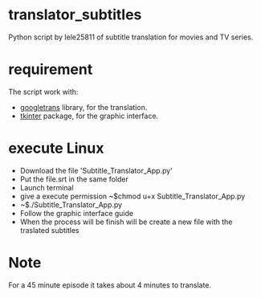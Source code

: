 # translator_subtitles
Python script by lele25811 of subtitle translation for movies and TV series.

# requirement
  The script work with:
  <ul>
    <li><a href='https://pypi.org/project/googletrans'>googletrans</a> library, for the translation.
    <li><a href='https://docs.python.org/3/library/tkinter.html'>tkinter</a> package, for the graphic interface.
  </ul>
  
# execute Linux
  <ul> 
    <li> Download the file 'Subtitle_Translator_App.py'</li>
    <li> Put the file.srt in the same folder</li>
    <li> Launch terminal</li>
    <li> give a execute permission  ~$chmod u+x Subtitle_Translator_App.py</li>
    <li> ~$./Subtitle_Translator_App.py  </li>
    <li> Follow the graphic interface guide</li>
    <li> When the process will be finish will be create a new file with the traslated subtitles</li>
  </ul>

# Note
  For a 45 minute episode it takes about 4 minutes to translate.
